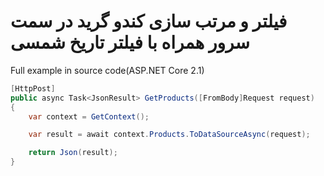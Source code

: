 # فیلتر و مرتب سازی کندو گرید در سمت سرور همراه با فیلتر تاریخ شمسی

Full example in source code(ASP.NET Core 2.1)

```csharp
[HttpPost]
public async Task<JsonResult> GetProducts([FromBody]Request request)
{
    var context = GetContext();

    var result = await context.Products.ToDataSourceAsync(request);

    return Json(result);
}
```

